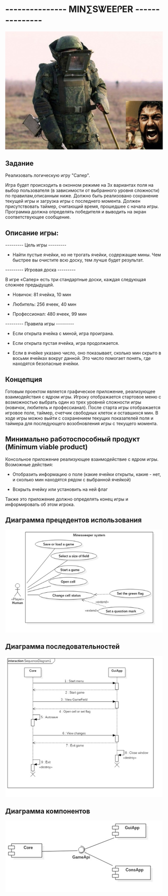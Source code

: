 # --------------- MIN∑SᏔEEᎵER ---------------

!["this is a picture"](reports/middle_1447845412_1584010.jpg)
## Задание
Реализовать логическую игру "Сапер".

Игра будет происходить в оконном режиме на 3х вариантах поля на выбор пользователя (в зависимости от выбранного уровня сложности) по правилам,описанным ниже. Должно быть реализовано сохранение текущей игры и загрузка игры с последнего момента. Должен присутствовать таймер, считающий время, прошедшее с начала игры. Программа должна определять победителя и выводить на экран соответствующее сообщение.
## Описание игры:

--------- Цель игры ---------

- Найти пустые ячейки, но не трогать ячейки, содержащие мины. Чем быстрее вы очистите всю доску, тем лучше будет результат.


--------- Игровая доска ---------

В игре «Сапер» есть три стандартные доски, каждая следующая сложнее предыдущей.

- Новичок: 81 ячейка, 10 мин

- Любитель: 256 ячеек, 40 мин

- Профессионал: 480 ячеек, 99 мин


--------- Правила игры ---------

- Если открыта ячейка с миной, игра проиграна.

- Если открыта пустая ячейка, игра продолжается.

- Если в ячейке указано число, оно показывает, сколько мин скрыто в восьми ячейках вокруг данной. Это число помогает понять, где находятся безопасные ячейки.

## Концепция 

Готовым проектом является графическое приложение, реализующее взаимодействия с ядром игры. Игроку отображается стартовое меню с возможностью выбрать один из трех уровней сложности игры (новичок, любитель и профессианал). После старта игры отображается игровое поле, таймер, счетчик свободных клеток и оставшихся мин. В ходе игры можно выйти с сохранением текущих показателей поля и таймера для последующего возобновления игры с текущего момента.

## Минимально работоспособный продукт (Minimum viable product)
Консольное приложение реализующее взаимодействие с ядром игры. 
Возможные действия: 

- Отобразить информацию о поле (какие ячейки открыты, какие - нет, и сколько мин находятся рядом с выбранной ячейкой)
   
- Вскрыть ячейку или установить на ней флаг


Также это приложение должно определять конец игры и информировать об этом игрока.   

## Диаграмма прецедентов использования
!["this is a picture"](reports/UseCaseDiagram1.jpg)

## Диаграмма последовательностей
!["this is a picture"](reports/sequenceDiagram.jpg) 
## Диаграмма компонентов
!["this is a picture"](reports/ComponentDiagram.jpg) 
